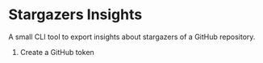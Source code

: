 # Stargazers Insights

A small CLI tool to export insights about stargazers of a GitHub repository.

1. Create a GitHub token
